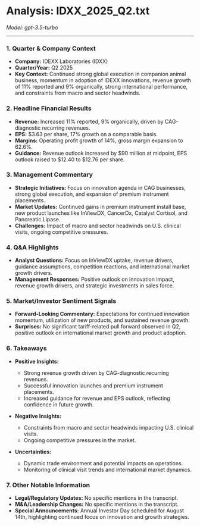 # Analysis: IDXX_2025_Q2.txt

*Model: gpt-3.5-turbo*

---

### 1. Quarter & Company Context
- **Company:** IDEXX Laboratories (IDXX)
- **Quarter/Year:** Q2 2025
- **Key Context:** Continued strong global execution in companion animal business, momentum in adoption of IDEXX innovations, revenue growth of 11% reported and 9% organically, strong international performance, and constraints from macro and sector headwinds.

### 2. Headline Financial Results
- **Revenue:** Increased 11% reported, 9% organically, driven by CAG-diagnostic recurring revenues.
- **EPS:** $3.63 per share, 17% growth on a comparable basis.
- **Margins:** Operating profit growth of 14%, gross margin expansion to 62.6%.
- **Guidance:** Revenue outlook increased by $90 million at midpoint, EPS outlook raised to $12.40 to $12.76 per share.

### 3. Management Commentary
- **Strategic Initiatives:** Focus on innovation agenda in CAG businesses, strong global execution, and expansion of premium instrument placements.
- **Market Updates:** Continued gains in premium instrument install base, new product launches like InViewDX, CancerDx, Catalyst Cortisol, and Pancreatic Lipase.
- **Challenges:** Impact of macro and sector headwinds on U.S. clinical visits, ongoing competitive pressures.

### 4. Q&A Highlights
- **Analyst Questions:** Focus on InViewDX uptake, revenue drivers, guidance assumptions, competition reactions, and international market growth drivers.
- **Management Responses:** Positive outlook on innovation impact, revenue growth drivers, and strategic investments in sales force.

### 5. Market/Investor Sentiment Signals
- **Forward-Looking Commentary:** Expectations for continued innovation momentum, utilization of new products, and sustained revenue growth.
- **Surprises:** No significant tariff-related pull forward observed in Q2, positive outlook on international market growth and product adoption.

### 6. Takeaways
- **Positive Insights:**
  - Strong revenue growth driven by CAG-diagnostic recurring revenues.
  - Successful innovation launches and premium instrument placements.
  - Increased guidance for revenue and EPS outlook, reflecting confidence in future growth.

- **Negative Insights:**
  - Constraints from macro and sector headwinds impacting U.S. clinical visits.
  - Ongoing competitive pressures in the market.

- **Uncertainties:**
  - Dynamic trade environment and potential impacts on operations.
  - Monitoring of clinical visit trends and international market dynamics.

### 7. Other Notable Information
- **Legal/Regulatory Updates:** No specific mentions in the transcript.
- **M&A/Leadership Changes:** No specific mentions in the transcript.
- **Special Announcements:** Annual Investor Day scheduled for August 14th, highlighting continued focus on innovation and growth strategies.